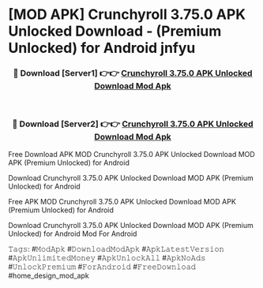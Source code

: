 # [MOD APK] Crunchyroll 3.75.0 APK Unlocked Download - (Premium Unlocked) for Android jnfyu



<div align="center">
<h3>🔴 Download [Server1] 👉👉 <a href="https://momento.my/?title=Crunchyroll_3.75.0_APK_Unlocked_Download">Crunchyroll 3.75.0 APK Unlocked Download Mod Apk</a></h3><br>

<h3>🔴 Download [Server2] 👉👉 <a href="https://momento.my/?title=Crunchyroll_3.75.0_APK_Unlocked_Download">Crunchyroll 3.75.0 APK Unlocked Download Mod Apk</a></h3>
</div>



Free Download APK MOD Crunchyroll 3.75.0 APK Unlocked Download MOD APK (Premium Unlocked) for Android

Download Crunchyroll 3.75.0 APK Unlocked Download MOD APK (Premium Unlocked) for Android

Free APK MOD Crunchyroll 3.75.0 APK Unlocked Download MOD APK (Premium Unlocked) for Android

Download Crunchyroll 3.75.0 APK Unlocked Download MOD APK (Premium Unlocked) for Android Mod For Android

𝚃𝚊𝚐𝚜: #𝙼𝚘𝚍𝙰𝚙𝚔 #𝙳𝚘𝚠𝚗𝚕𝚘𝚊𝚍𝙼𝚘𝚍𝙰𝚙𝚔 #𝙰𝚙𝚔𝙻𝚊𝚝𝚎𝚜𝚝𝚅𝚎𝚛𝚜𝚒𝚘𝚗 #𝙰𝚙𝚔𝚄𝚗𝚕𝚒𝚖𝚒𝚝𝚎𝚍𝙼𝚘𝚗𝚎𝚢 #𝙰𝚙𝚔𝚄𝚗𝚕𝚘𝚌𝚔𝙰𝚕𝚕 #𝙰𝚙𝚔𝙽𝚘𝙰𝚍𝚜 #𝚄𝚗𝚕𝚘𝚌𝚔𝙿𝚛𝚎𝚖𝚒𝚞𝚖 #𝙵𝚘𝚛𝙰𝚗𝚍𝚛𝚘𝚒𝚍 #𝙵𝚛𝚎𝚎𝙳𝚘𝚠𝚗𝚕𝚘𝚊𝚍 #home_design_mod_apk
